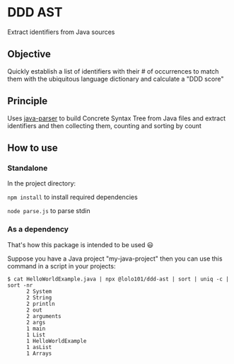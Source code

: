 # DDD AST
Extract identifiers from Java sources

## Objective
Quickly establish a list of identifiers with their # of occurrences to match them with the ubiquitous language 
dictionary and calculate a "DDD score"

## Principle
Uses [java-parser](https://github.com/jhipster/prettier-java/tree/master/packages/java-parser) to build Concrete Syntax 
Tree from Java files and extract identifiers and then collecting them, counting and sorting by count

## How to use

### Standalone

In the project directory:

`npm install` to install required dependencies

`node parse.js` to parse stdin

### As a dependency

That's how this package is intended to be used 😃

Suppose you have a Java project "my-java-project" then you can use this command in a script in your projects:

```shell
$ cat HelloWorldExample.java | npx @lolo101/ddd-ast | sort | uniq -c | sort -nr
      2 System
      2 String
      2 println
      2 out
      2 arguments
      2 args
      1 main
      1 List
      1 HelloWorldExample
      1 asList
      1 Arrays
```
